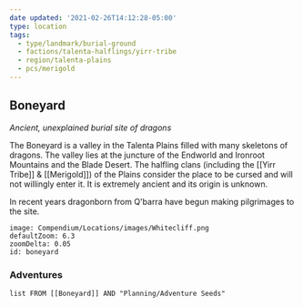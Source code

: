 ```yaml
---
date updated: '2021-02-26T14:12:28-05:00'
type: location
tags:
  - type/landmark/burial-ground
  - factions/talenta-halflings/yirr-tribe
  - region/talenta-plains
  - pcs/merigold
---
```


## Boneyard
*Ancient, unexplained burial site of dragons*

The Boneyard is a valley in the Talenta Plains filled with many skeletons of dragons. The valley lies at the juncture of the Endworld and Ironroot Mountains and the Blade Desert. The halfling clans (including the [[Yirr Tribe]] & [[Merigold]]) of the Plains consider the place to be cursed and will not willingly enter it. It is extremely ancient and its origin is unknown.

In recent years dragonborn from Q'barra have begun making pilgrimages to the site.

```leaflet
image: Compendium/Locations/images/Whitecliff.png
defaultZoom: 6.3
zoomDelta: 0.05
id: boneyard
```

### Adventures
```dataview
list FROM [[Boneyard]] AND "Planning/Adventure Seeds"
```
